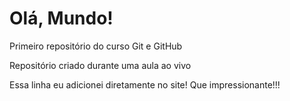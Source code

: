 # Olá,  Mundo!
 Primeiro repositório do curso Git e GitHub

Repositório criado durante uma aula ao vivo

Essa linha eu adicionei diretamente no site! Que impressionante!!!
